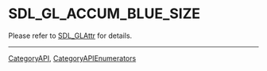 # SDL_GL_ACCUM_BLUE_SIZE

Please refer to [SDL_GLAttr](SDL_GLAttr) for details.

----
[CategoryAPI](CategoryAPI), [CategoryAPIEnumerators](CategoryAPIEnumerators)

